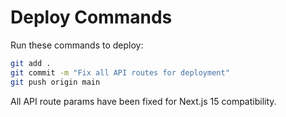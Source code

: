 # Deploy Commands

Run these commands to deploy:

```bash
git add .
git commit -m "Fix all API routes for deployment"
git push origin main
```

All API route params have been fixed for Next.js 15 compatibility.
